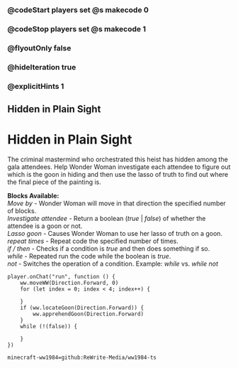 ### @codeStart players set @s makecode 0
### @codeStop players set @s makecode 1

### @flyoutOnly false
### @hideIteration true
### @explicitHints 1

## Hidden in Plain Sight

# Hidden in Plain Sight
The criminal mastermind who orchestrated this heist has hidden among the gala attendees. Help Wonder Woman investigate each attendee to figure out which is the goon in hiding and then use the lasso of truth to find out where the final piece of the painting is.

**Blocks Available:**  
*Move <direction> by <number>* - Wonder Woman will move in that direction the specified number of blocks.  
*Investigate attendee <direction>* - Return a boolean (*true* | *false*) of whether the attendee is a goon or not.  
*Lasso goon <direction>* - Causes Wonder Woman to use her lasso of truth on a goon.  
*repeat <number> times* - Repeat code the specified number of times.  
*if / then* - Checks if a condition is *true* and then does something if so.  
*while <boolean>* - Repeated run the code while the boolean is *true*.  
*not <boolean>* - Switches the operation of a condition. Example: *while <true>* vs. *while not <true>*  

```ghost
player.onChat("run", function () {
    ww.moveWW(Direction.Forward, 0)
    for (let index = 0; index < 4; index++) {
        
    }
    if (ww.locateGoon(Direction.Forward)) {
        ww.apprehendGoon(Direction.Forward)
    }
    while (!(false)) {
        
    }	
})
```
```package
minecraft-ww1984=github:ReWrite-Media/ww1984-ts
```
